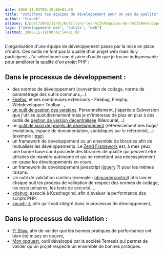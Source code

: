 ```yaml
---
date: 2008-11-01T00:42:00+01:00
title: "Outillons les équipes de développement pour un web de qualité"
author: "franek"
aliases: [/post/2008/11/01/Outillons-les-%C3%A9quipes-de-d%C3%A9veloppement-pour-un-web-de-qualit%C3%A93]
tags: ["développement web", "outils", "web"]
lastmod: 2008-11-19T00:42:54+01:00
---
```

L'organisation d'une équipe de développement passe par la mise en place d'outils. Ces outils ne font pas la qualité d'un projet web mais ils y participent. J'ai sélectionné une dizaine d'outils que je trouve indispensable pour améliorer la qualité d'un projet PHP :

Dans le processus de développement :
------------------------------------

- des normes de développement (convention de codage, norme de paramétrage des outils communs,...)
- [Firefox](http://www.mozilla-europe.org/fr/firefox/), et ses nombreuses extensions - Firebug, Firephp, Webdevelopper Toolbar -,
- [un outil de gestion des versions](http://fr.wikipedia.org/wiki/Syst%C3%A8me_de_gestion_de_versions). Personnellement, j'apprécie Subversion que j'utilise quotidiennement mais je m'intéresse de plus en plus à des outils de [gestion de version décentralisée](http://fr.wikipedia.org/wiki/Gestion_de_version_d%C3%A9centralis%C3%A9e) (Mercurial,...)
- un [outil de suivi de projets de développement](http://en.wikipedia.org/wiki/List_of_project_management_software) (référencement des bugs/évolutions, espace de documentation, statistiques sur le référentiel,...) (exemple : [trac](http://trac.edgewall.org/))
- un framework de développement ou un ensemble de librairies afin de mutualiser les développements. Le [Zend Framework](http://framework.zend.com/) est, à mes yeux, une bonne base car il possède des librairies de qualité qui peuvent être utilisées de manière autonome et qui ne remettent pas nécessairement en cause les développements en cours.
- un framework de développement javascript ([jquery](http://jquery.com/) ?) pour les mêmes raisons.
- Un outil de validation continu (exemple : [phpundercontrol](http://www.phpundercontrol.org/)) afin lancer chaque nuit les process de validation de respect des normes de codage, les tests unitaires, les tests de sécurité,...
- [xdebug](http://xdebug.org/), associé à Kcachegrind, afin d'évaluer la performance des scripts PHP.
- [smush-it](http://www.smushit.com/), afin qu'il soit intégré dans le processus de développement,

Dans le processus de validation :
---------------------------------

- [Y! Slow](http://developer.yahoo.com/yslow/), afin de valider que les bonnes pratiques de performance ont bien été mises en oeuvre,
- [Mon opquast](http://mon.opquast.com/), outil développé par la société Temesis qui permet de valider qu'un projet respecte un ensemble de bonnes pratiques.
